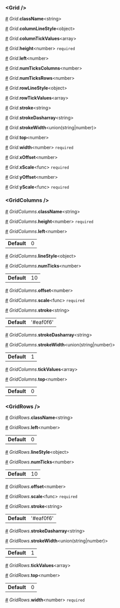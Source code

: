 <h3 id="grid-">&lt;Grid /&gt;</h3>



<a id="#Grid__className" name="Grid__className" href="#Grid__className">#</a> *Grid*.**className**&lt;string&gt;  

<a id="#Grid__columnLineStyle" name="Grid__columnLineStyle" href="#Grid__columnLineStyle">#</a> *Grid*.**columnLineStyle**&lt;object&gt;  

<a id="#Grid__columnTickValues" name="Grid__columnTickValues" href="#Grid__columnTickValues">#</a> *Grid*.**columnTickValues**&lt;array&gt;  

<a id="#Grid__height" name="Grid__height" href="#Grid__height">#</a> *Grid*.**height**&lt;number&gt; `required` 

<a id="#Grid__left" name="Grid__left" href="#Grid__left">#</a> *Grid*.**left**&lt;number&gt;  

<a id="#Grid__numTicksColumns" name="Grid__numTicksColumns" href="#Grid__numTicksColumns">#</a> *Grid*.**numTicksColumns**&lt;number&gt;  

<a id="#Grid__numTicksRows" name="Grid__numTicksRows" href="#Grid__numTicksRows">#</a> *Grid*.**numTicksRows**&lt;number&gt;  

<a id="#Grid__rowLineStyle" name="Grid__rowLineStyle" href="#Grid__rowLineStyle">#</a> *Grid*.**rowLineStyle**&lt;object&gt;  

<a id="#Grid__rowTickValues" name="Grid__rowTickValues" href="#Grid__rowTickValues">#</a> *Grid*.**rowTickValues**&lt;array&gt;  

<a id="#Grid__stroke" name="Grid__stroke" href="#Grid__stroke">#</a> *Grid*.**stroke**&lt;string&gt;  

<a id="#Grid__strokeDasharray" name="Grid__strokeDasharray" href="#Grid__strokeDasharray">#</a> *Grid*.**strokeDasharray**&lt;string&gt;  

<a id="#Grid__strokeWidth" name="Grid__strokeWidth" href="#Grid__strokeWidth">#</a> *Grid*.**strokeWidth**&lt;union(string|number)&gt;  

<a id="#Grid__top" name="Grid__top" href="#Grid__top">#</a> *Grid*.**top**&lt;number&gt;  

<a id="#Grid__width" name="Grid__width" href="#Grid__width">#</a> *Grid*.**width**&lt;number&gt; `required` 

<a id="#Grid__xOffset" name="Grid__xOffset" href="#Grid__xOffset">#</a> *Grid*.**xOffset**&lt;number&gt;  

<a id="#Grid__xScale" name="Grid__xScale" href="#Grid__xScale">#</a> *Grid*.**xScale**&lt;func&gt; `required` 

<a id="#Grid__yOffset" name="Grid__yOffset" href="#Grid__yOffset">#</a> *Grid*.**yOffset**&lt;number&gt;  

<a id="#Grid__yScale" name="Grid__yScale" href="#Grid__yScale">#</a> *Grid*.**yScale**&lt;func&gt; `required` 

<h3 id="gridcolumns-">&lt;GridColumns /&gt;</h3>



<a id="#GridColumns__className" name="GridColumns__className" href="#GridColumns__className">#</a> *GridColumns*.**className**&lt;string&gt;  

<a id="#GridColumns__height" name="GridColumns__height" href="#GridColumns__height">#</a> *GridColumns*.**height**&lt;number&gt; `required` 

<a id="#GridColumns__left" name="GridColumns__left" href="#GridColumns__left">#</a> *GridColumns*.**left**&lt;number&gt;  <table><tr><td><strong>Default</strong></td><td>0</td></td></table>

<a id="#GridColumns__lineStyle" name="GridColumns__lineStyle" href="#GridColumns__lineStyle">#</a> *GridColumns*.**lineStyle**&lt;object&gt;  

<a id="#GridColumns__numTicks" name="GridColumns__numTicks" href="#GridColumns__numTicks">#</a> *GridColumns*.**numTicks**&lt;number&gt;  <table><tr><td><strong>Default</strong></td><td>10</td></td></table>

<a id="#GridColumns__offset" name="GridColumns__offset" href="#GridColumns__offset">#</a> *GridColumns*.**offset**&lt;number&gt;  

<a id="#GridColumns__scale" name="GridColumns__scale" href="#GridColumns__scale">#</a> *GridColumns*.**scale**&lt;func&gt; `required` 

<a id="#GridColumns__stroke" name="GridColumns__stroke" href="#GridColumns__stroke">#</a> *GridColumns*.**stroke**&lt;string&gt;  <table><tr><td><strong>Default</strong></td><td>'#eaf0f6'</td></td></table>

<a id="#GridColumns__strokeDasharray" name="GridColumns__strokeDasharray" href="#GridColumns__strokeDasharray">#</a> *GridColumns*.**strokeDasharray**&lt;string&gt;  

<a id="#GridColumns__strokeWidth" name="GridColumns__strokeWidth" href="#GridColumns__strokeWidth">#</a> *GridColumns*.**strokeWidth**&lt;union(string|number)&gt;  <table><tr><td><strong>Default</strong></td><td>1</td></td></table>

<a id="#GridColumns__tickValues" name="GridColumns__tickValues" href="#GridColumns__tickValues">#</a> *GridColumns*.**tickValues**&lt;array&gt;  

<a id="#GridColumns__top" name="GridColumns__top" href="#GridColumns__top">#</a> *GridColumns*.**top**&lt;number&gt;  <table><tr><td><strong>Default</strong></td><td>0</td></td></table>

<h3 id="gridrows-">&lt;GridRows /&gt;</h3>



<a id="#GridRows__className" name="GridRows__className" href="#GridRows__className">#</a> *GridRows*.**className**&lt;string&gt;  

<a id="#GridRows__left" name="GridRows__left" href="#GridRows__left">#</a> *GridRows*.**left**&lt;number&gt;  <table><tr><td><strong>Default</strong></td><td>0</td></td></table>

<a id="#GridRows__lineStyle" name="GridRows__lineStyle" href="#GridRows__lineStyle">#</a> *GridRows*.**lineStyle**&lt;object&gt;  

<a id="#GridRows__numTicks" name="GridRows__numTicks" href="#GridRows__numTicks">#</a> *GridRows*.**numTicks**&lt;number&gt;  <table><tr><td><strong>Default</strong></td><td>10</td></td></table>

<a id="#GridRows__offset" name="GridRows__offset" href="#GridRows__offset">#</a> *GridRows*.**offset**&lt;number&gt;  

<a id="#GridRows__scale" name="GridRows__scale" href="#GridRows__scale">#</a> *GridRows*.**scale**&lt;func&gt; `required` 

<a id="#GridRows__stroke" name="GridRows__stroke" href="#GridRows__stroke">#</a> *GridRows*.**stroke**&lt;string&gt;  <table><tr><td><strong>Default</strong></td><td>'#eaf0f6'</td></td></table>

<a id="#GridRows__strokeDasharray" name="GridRows__strokeDasharray" href="#GridRows__strokeDasharray">#</a> *GridRows*.**strokeDasharray**&lt;string&gt;  

<a id="#GridRows__strokeWidth" name="GridRows__strokeWidth" href="#GridRows__strokeWidth">#</a> *GridRows*.**strokeWidth**&lt;union(string|number)&gt;  <table><tr><td><strong>Default</strong></td><td>1</td></td></table>

<a id="#GridRows__tickValues" name="GridRows__tickValues" href="#GridRows__tickValues">#</a> *GridRows*.**tickValues**&lt;array&gt;  

<a id="#GridRows__top" name="GridRows__top" href="#GridRows__top">#</a> *GridRows*.**top**&lt;number&gt;  <table><tr><td><strong>Default</strong></td><td>0</td></td></table>

<a id="#GridRows__width" name="GridRows__width" href="#GridRows__width">#</a> *GridRows*.**width**&lt;number&gt; `required` 
